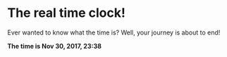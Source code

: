 # The real time clock!

Ever wanted to know what the time is? Well, your journey is about to end!

**The time is Nov 30, 2017, 23:38**